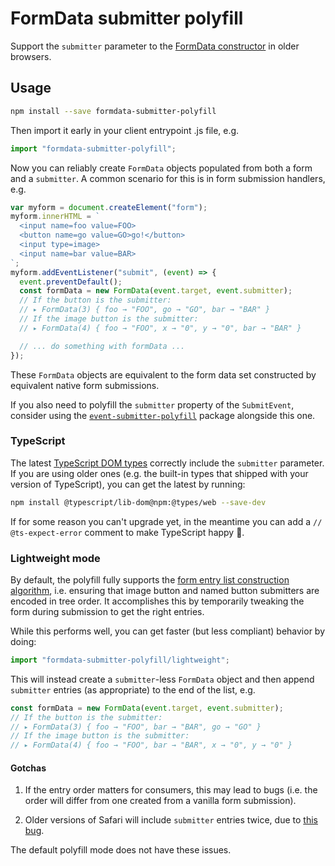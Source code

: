 # FormData submitter polyfill

Support the `submitter` parameter to the [FormData constructor](https://developer.mozilla.org/en-US/docs/Web/API/FormData/FormData) in older browsers.

## Usage

```bash
npm install --save formdata-submitter-polyfill
```

Then import it early in your client entrypoint .js file, e.g.

```javascript
import "formdata-submitter-polyfill";
```

Now you can reliably create `FormData` objects populated from both a form and a `submitter`. A common scenario for this is in form submission handlers, e.g.

```javascript
var myform = document.createElement("form");
myform.innerHTML = `
  <input name=foo value=FOO>
  <button name=go value=GO>go!</button>
  <input type=image>
  <input name=bar value=BAR>
`;
myform.addEventListener("submit", (event) => {
  event.preventDefault();
  const formData = new FormData(event.target, event.submitter);
  // If the button is the submitter:
  // ▸ FormData(3) { foo → "FOO", go → "GO", bar → "BAR" }
  // If the image button is the submitter:
  // ▸ FormData(4) { foo → "FOO", x → "0", y → "0", bar → "BAR" }

  // ... do something with formData ...
});
```

These `FormData` objects are equivalent to the form data set constructed by equivalent native form submissions.

If you also need to polyfill the `submitter` property of the `SubmitEvent`, consider using the [`event-submitter-polyfill`](https://www.npmjs.com/package/event-submitter-polyfill) package alongside this one.

### TypeScript

The latest [TypeScript DOM types](https://www.npmjs.com/package/@types/web) correctly include the `submitter` parameter. If you are using older ones (e.g. the built-in types that shipped with your version of TypeScript), you can get the latest by running:

```bash
npm install @typescript/lib-dom@npm:@types/web --save-dev
```

If for some reason you can't upgrade yet, in the meantime you can add a `// @ts-expect-error` comment to make TypeScript happy 🙈.

### Lightweight mode

By default, the polyfill fully supports the [form entry list construction algorithm](https://html.spec.whatwg.org/multipage/form-control-infrastructure.html#constructing-the-form-data-set), i.e. ensuring that image button and named button submitters are encoded in tree order. It accomplishes this by temporarily tweaking the form during submission to get the right entries.

While this performs well, you can get faster (but less compliant) behavior by doing:

```javascript
import "formdata-submitter-polyfill/lightweight";
```

This will instead create a `submitter`-less `FormData` object and then append `submitter` entries (as appropriate) to the end of the list, e.g.

```javascript
const formData = new FormData(event.target, event.submitter);
// If the button is the submitter:
// ▸ FormData(3) { foo → "FOO", bar → "BAR", go → "GO" }
// If the image button is the submitter:
// ▸ FormData(4) { foo → "FOO", bar → "BAR", x → "0", y → "0" }
```

#### Gotchas

1. If the entry order matters for consumers, this may lead to bugs (i.e. the order will differ from one created from a vanilla form submission).

2. Older versions of Safari will include `submitter` entries twice, due to [this bug](https://bugs.webkit.org/show_bug.cgi?id=239070).

The default polyfill mode does not have these issues.
